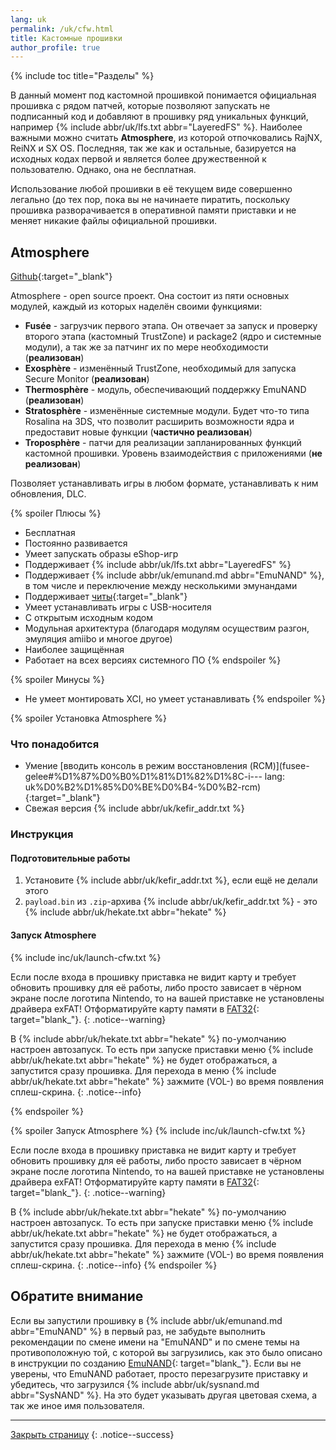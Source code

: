 ```yaml
---
lang: uk
permalink: /uk/cfw.html
title: Кастомные прошивки
author_profile: true
---
```

{% include toc title="Разделы" %}

В данный момент под кастомной прошивкой понимается официальная прошивка с рядом патчей, которые позволяют запускать не подписанный код и добавляют в прошивку ряд уникальных функций, например {% include abbr/uk/lfs.txt abbr="LayeredFS" %}. Наиболее важными можно считать **Atmosphere**, из которой отпочковались RajNX, ReiNX и SX OS. Последняя, так же как и остальные, базируется на исходных кодах первой и является более дружественной к пользователю. Однако, она не бесплатная. 

Использование любой прошивки в её текущем виде совершенно легально (до тех пор, пока вы не начинаете пиратить, поскольку прошивка разворачивается в оперативной памяти приставки и не меняет никакие файлы официальной прошивки. 

## Atmosphere
[Github](https://github.com/Atmosphere-NX/Atmosphere){:target="_blank"}

Atmosphere - open source проект. Она состоит из пяти основных модулей, каждый из которых наделён своими функциями:

* **Fusée** - загрузчик первого этапа. Он отвечает за запуск и проверку второго этапа (кастомный TrustZone) и package2 (ядро и системные модули), а так же за патчинг их по мере необходимости (**реализован**) 
* **Exosphère** - изменённый TrustZone, необходимый для запуска Secure Monitor (**реализован**)
* **Thermosphère** - модуль, обеспечивающий поддержку EmuNAND (**реализован**)
* **Stratosphère** - изменённые системные модули. Будет что-то типа Rosalina на 3DS, что позволит расширить возможности ядра и предоставит новые функции (**частично реализован**)
* **Troposphère** - патчи для реализации запланированных функций кастомной прошивки. Уровень взаимодействия с приложениями (**не реализован**)

Позволяет устанавливать игры в любом формате, устанавливать к ним обновления, DLC. 

{% spoiler Плюсы %}
+ Бесплатная
+ Постоянно развивается 
+ Умеет запускать образы eShop-игр 
+ Поддерживает {% include abbr/uk/lfs.txt abbr="LayeredFS" %}
+ Поддерживает {% include abbr/uk/emunand.md abbr="EmuNAND" %}, в том числе и переключение между несколькими эмунандами
+ Поддерживает [читы](/uk/cheats){:target="_blank"}
+ Умеет устанавливать игры с USB-носителя
+ С открытым исходным кодом
+ Модульная архитектура (благодаря модулям осуществим разгон, эмуляция amiibo и многое другое)
+ Наиболее защищённая
+ Работает на всех версиях системного ПО
{% endspoiler %}

{% spoiler Минусы %}
+ Не умеет монтировать XCI, но умеет устанавливать 
{% endspoiler %}

{% spoiler Установка Atmosphere %}

### Что понадобится 

* Умение [вводить консоль в режим восстановления (RCM)](fusee-gelee#%D1%87%D0%B0%D1%81%D1%82%D1%8C-i---
lang: uk%D0%B2%D1%85%D0%BE%D0%B4-%D0%B2-rcm){:target="_blank"}
* Свежая версия {% include abbr/uk/kefir_addr.txt %}

### Инструкция

#### Подготовительные работы 

1. Установите {% include abbr/uk/kefir_addr.txt %}, если ещё не делали этого
1. `payload.bin` из `.zip`-архива {% include abbr/uk/kefir_addr.txt %} - это {% include abbr/uk/hekate.txt abbr="hekate" %}

#### Запуск Atmosphere 
{% include inc/uk/launch-cfw.txt %}

Если после входа в прошивку приставка не видит карту и требует обновить прошивку для её работы, либо просто зависает в чёрном экране после логотипа Nintendo, то на вашей приставке не установлены драйвера exFAT! Отформатируйте карту памяти в [FAT32](https://format.customfw.xyz){: target="blank_"}. 
{: .notice--warning}

В {% include abbr/uk/hekate.txt abbr="hekate" %} по-умолчанию настроен автозапуск. То есть при запуске приставки меню {% include abbr/uk/hekate.txt abbr="hekate" %} не будет отображаться, а запустится сразу прошивка. Для перехода в меню {% include abbr/uk/hekate.txt abbr="hekate" %} зажмите (VOL-) во время появления сплеш-скрина.
{: .notice--info}

{% endspoiler %}

{% spoiler Запуск Atmosphere %}
{% include inc/uk/launch-cfw.txt %}

Если после входа в прошивку приставка не видит карту и требует обновить прошивку для её работы, либо просто зависает в чёрном экране после логотипа Nintendo, то на вашей приставке не установлены драйвера exFAT! Отформатируйте карту памяти в [FAT32](https://format.customfw.xyz){: target="blank_"}. 
{: .notice--warning}

В {% include abbr/uk/hekate.txt abbr="hekate" %} по-умолчанию настроен автозапуск. То есть при запуске приставки меню {% include abbr/uk/hekate.txt abbr="hekate" %} не будет отображаться, а запустится сразу прошивка. Для перехода в меню {% include abbr/uk/hekate.txt abbr="hekate" %} зажмите (VOL-) во время появления сплеш-скрина.
{: .notice--info}
{% endspoiler %}

## Обратите внимание

Если вы запустили прошивку в {% include abbr/uk/emunand.md abbr="EmuNAND" %} в первый раз, не забудьте выполнить рекомендации по смене имени на "EmuNAND" и по смене темы на противоположную той, с которой вы загрузились, как это было описано в инструкции по созданию [EmuNAND](/uk/emunand){: target="blank_"}.
Если вы не уверены, что EmuNAND работает, просто перезагрузите приставку и убедитесь, что загрузился {% include abbr/uk/sysnand.md abbr="SysNAND" %}. На это будет указывать другая цветовая схема, а так же иное имя пользователя. 

___

[Закрыть страницу](javascript:window.close();)
{: .notice--success}